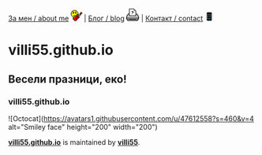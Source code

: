 
[За мен / about me](/about.md) ![ ](/assets/jammer.gif) |
[Блог / blog](/blog.md) ![ ](/assets/print.gif) |
[Контакт / contact](/contact.html) ![ ](/assets/smartphone.gif)
 
# villi55.github.io

## Весели празници, еко!

### villi55.github.io

![Octocat](https://avatars1.githubusercontent.com/u/47612558?s=460&v=4 alt="Smiley face" height="200" width="200")

**[villi55.github.io](https://villi55.github.io/)** is maintained by **[villi55](https://github.com/villi55/)**.
